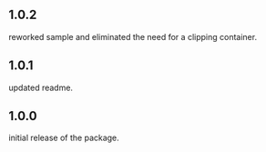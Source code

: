 ## 1.0.2

reworked sample and eliminated the need for a clipping container.

## 1.0.1

updated readme.

## 1.0.0

initial release of the package.
